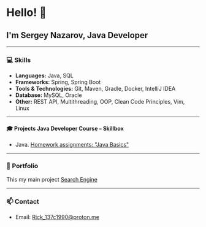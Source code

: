 # Hello! 👋
## I'm Sergey Nazarov, Java Developer

---

### 💻 Skills
- **Languages:** Java, SQL  
- **Frameworks:** Spring, Spring Boot  
- **Tools & Technologies:** Git, Maven, Gradle, Docker, IntelliJ IDEA  
- **Database:** MySQL, Oracle
- **Other:** REST API, Multithreading, OOP, Clean Code Principles, Vim, Linux

---

####  🎓 Projects Java Developer Course – Skillbox
- Java. [Homework assignments: "Java Basics"](https://github.com/Rik137/HomeWorks-in-Skillbox/blob/main/README.md)

---

### 📂 Portfolio
This my main project [Search Engine](https://github.com/Rik137/searchengine)

---

### 📫 Contact
- Email: Rick_137c1990@proton.me

